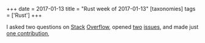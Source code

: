 +++
date = 2017-01-13
title = "Rust week of 2017-01-13"
[taxonomies]
tags = ['Rust']
+++

I asked two questions on [Stack][] [Overflow], opened [two][] [issues],
and made just [one contribution],

  [Stack]: http://stackoverflow.com/q/41637995/321731
  [Overflow]: http://stackoverflow.com/q/41723327/321731
  [two]: https://github.com/rust-lang/rust/issues/39126
  [issues]: https://github.com/alexcrichton/curl-rust/issues/143
  [one contribution]: https://github.com/alexcrichton/curl-rust/pull/142
